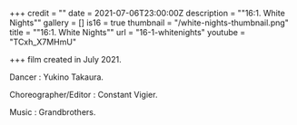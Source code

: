 +++
credit = ""
date = 2021-07-06T23:00:00Z
description = "\"16:1. White Nights\""
gallery = []
is16 = true
thumbnail = "/white-nights-thumbnail.png"
title = "\"16:1. White Nights\""
url = "16-1-whitenights"
youtube = "TCxh_X7MHmU"

+++
film created in July 2021.

Dancer : Yukino Takaura.

Choreographer/Editor : Constant Vigier.

Music : Grandbrothers.